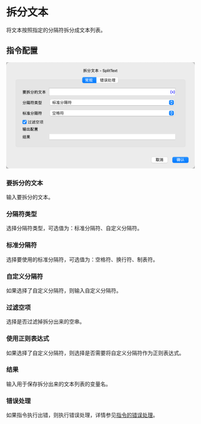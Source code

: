# 拆分文本

将文本按照指定的分隔符拆分成文本列表。

## 指令配置

![拆分文本常规配置对话框](split_text_general_config.png)

### 要拆分的文本

输入要拆分的文本。

### 分隔符类型

选择分隔符类型，可选值为：标准分隔符、自定义分隔符。

### 标准分隔符

选择要使用的标准分隔符，可选值为：空格符、换行符、制表符。

### 自定义分隔符

如果选择了自定义分隔符，则输入自定义分隔符。

### 过滤空项

选择是否过滤掉拆分出来的空串。

### 使用正则表达式

如果选择了自定义分隔符，则选择是否需要将自定义分隔符作为正则表达式。

### 结果

输入用于保存拆分出来的文本列表的变量名。

### 错误处理

如果指令执行出错，则执行错误处理，详情参见[指令的错误处理](../../../manual/error_handling.md)。
